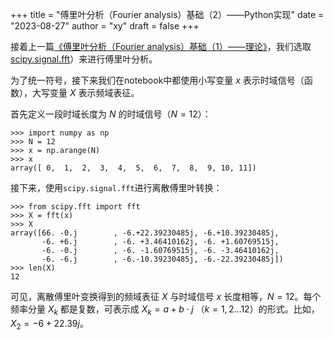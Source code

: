 +++
title = "傅里叶分析（Fourier analysis）基础（2）——Python实现"
date = "2023-08-27"
author = "xy"
draft = false
+++

接着上一篇[《傅里叶分析（Fourier analysis）基础（1）——理论》](../fourier-basis-theory)，我们选取[scipy.signal.fft](https://docs.scipy.org/doc/scipy/tutorial/fft.html#fast-fourier-transforms)）来进行傅里叶分析。

<!-- ## Python 实现 -->
为了统一符号，接下来我们在notebook中都使用小写变量 $x$ 表示时域信号（函数），大写变量 $X$ 表示频域表征。 

首先定义一段时域长度为 $N$ 的时域信号（$N=12$）：
```console
>>> import numpy as np
>>> N = 12
>>> x = np.arange(N)
>>> x
array([ 0,  1,  2,  3,  4,  5,  6,  7,  8,  9, 10, 11])
```

接下来，使用`scipy.signal.fft`进行离散傅里叶转换：

```console
>>> from scipy.fft import fft
>>> X = fft(x)
>>> X
array([66. -0.j        , -6.+22.39230485j, -6.+10.39230485j,
       -6. +6.j        , -6. +3.46410162j, -6. +1.60769515j,
       -6. -0.j        , -6. -1.60769515j, -6. -3.46410162j,
       -6. -6.j        , -6.-10.39230485j, -6.-22.39230485j])
>>> len(X)
12
```

可见，离散傅里叶变换得到的频域表征 $X$ 与时域信号 $x$ 长度相等，$N=12$。每个频率分量 $X_k$ 都是复数，可表示成 $X_k=a+b\cdot j$ （$k=1,2\dots 12$）的形式。比如，$X_2=-6+22.39j$。